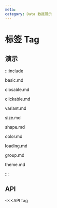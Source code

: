 ```yaml
---
meta:
category: Data 数据展示
---
```


# 标签 Tag

## 演示

:::include

basic.md

closable.md

clickable.md

variant.md

size.md

shape.md

color.md

loading.md

group.md

theme.md

:::

## API

<<<API tag